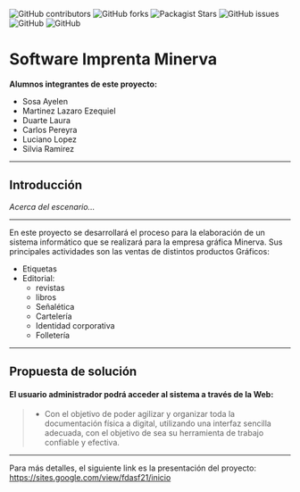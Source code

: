 ![GitHub contributors](https://img.shields.io/github/contributors/lazaroezequielmartinez/POO-2---INTEGRADOR?style=for-the-badge)
![GitHub forks](https://img.shields.io/github/forks/lazaroezequielmartinez/POO-2---INTEGRADOR?style=for-the-badge)
![Packagist Stars](https://img.shields.io/packagist/stars/lazaroezequielmartinez/POO-2---INTEGRADOR?style=for-the-badge)
![GitHub issues](https://img.shields.io/github/issues/lazaroezequielmartinez/POO-2---INTEGRADOR?style=for-the-badge)
![GitHub](https://img.shields.io/github/license/lazaroezequielmartinez/POO-2---INTEGRADOR?style=for-the-badge)
![GitHub](https://img.shields.io/badge/LinkedIn-0077B5?style=for-the-badge&logo=linkedin&logoColor=white)

# Software Imprenta Minerva

**Alumnos integrantes de este proyecto:**

- Sosa Ayelen
- Martinez Lazaro Ezequiel 
- Duarte Laura 
- Carlos Pereyra 
- Luciano Lopez 
- Silvia Ramirez

--- 

## Introducción


*Acerca del escenario...*

---

En este proyecto se desarrollará el proceso para la elaboración de un sistema informático que se realizará para la empresa gráfica Minerva.
Sus principales actividades son las ventas de distintos productos Gráficos:
    
- Etiquetas
- Editorial:
    - revistas
    - libros
    - Señalética
    - Cartelería
    - Identidad corporativa
    - Folletería

--- 

## Propuesta de solución

#### El usuario administrador podrá acceder al sistema a través de la Web:

> - Con el objetivo de poder agilizar y organizar toda la documentación física a digital, utilizando una interfaz sencilla adecuada, con el objetivo de sea su herramienta de trabajo confiable y efectiva.

---

Para más detalles, el siguiente link es la presentación  del proyecto: https://sites.google.com/view/fdasf21/inicio
